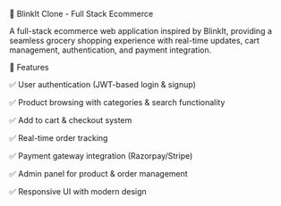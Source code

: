 🚀 BlinkIt Clone - Full Stack Ecommerce

A full-stack ecommerce web application inspired by BlinkIt, providing a seamless grocery shopping experience with real-time updates, cart management, authentication, and payment integration.


🌟 Features

✅ User authentication (JWT-based login & signup)

✅ Product browsing with categories & search functionality

✅ Add to cart & checkout system

✅ Real-time order tracking

✅ Payment gateway integration (Razorpay/Stripe)

✅ Admin panel for product & order management

✅ Responsive UI with modern design 
